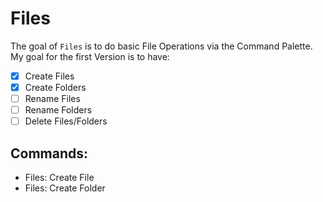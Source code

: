 # Files

The goal of `Files` is to do basic File Operations via the Command Palette.  
My goal for the first Version is to have:

- [x] Create Files
- [x] Create Folders
- [ ] Rename Files
- [ ] Rename Folders
- [ ] Delete Files/Folders

## Commands:
- Files: Create File
- Files: Create Folder
